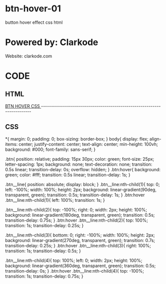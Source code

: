 # btn-hover-01
button hover effect css html

# Powered by: Clarkode
Website: clarkode.com

# CODE 

HTML
-------------------------------------------------------------------------
<!DOCTYPE html>
<html lang="es">
<head>
	<meta charset="utf-8">
	<title>Button Hover CSS3</title>
	<link rel="stylesheet" type="text/css" href="main.css">
</head>
<body>
	<a href="#" class="btn">
		<span class="btn__line"></span>
		<span class="btn__line"></span>
		<span class="btn__line"></span>
		<span class="btn__line"></span>
		BTN HOVER CSS
	</a>
</body>
</html>
-------------------------------------------------------------------------

CSS
-------------------------------------------------------------------------
*{
	margin: 0;
	padding: 0;
	box-sizing: border-box;
}
body{
	display: flex;
	align-items: center;
	justify-content: center;
	text-align: center;
	min-height: 100vh;
	background: #000;
	font-family: sans-serif;
}

.btn{
	position: relative;
	padding: 15px 30px;
	color: green;
	font-size: 25px;
	letter-spacing: 1px;
	background: none;
	text-decoration: none;
	transition: 0.5s linear;
	transition-delay: 0s;
	overflow: hidden;
}
.btn:hover{
	background: green;
	color: #fff;
	transition: 0.5s linear;
	transition-delay: 1s;
}

.btn__line{
	position: absolute;
	display: block;
}
.btn__line:nth-child(1){
	top: 0;
	left: -100%;
	width: 100%;
	height: 2px;
	background: linear-gradient(90deg, transparent, green);
	transition: 0.5s;
	transition-delay: 1s;
}
.btn:hover .btn__line:nth-child(1){
	left: 100%;
	transition: 1s;
}

.btn__line:nth-child(2){
	top: -100%;
	right: 0;
	width: 2px;
	height: 100%;
	background: linear-gradient(180deg, transparent, green);
	transition: 0.5s;
	transition-delay: 0.75s;
}
.btn:hover .btn__line:nth-child(2){
	top: 100%;
	transition: 1s;
	transition-delay: 0.25s;
}

.btn__line:nth-child(3){
	bottom: 0;
	right: -100%;
	width: 100%;
	height: 2px;
	background: linear-gradient(270deg, transparent, green);
	transition: 0.7s;
	transition-delay: 0.25s;
}
.btn:hover .btn__line:nth-child(3){
	right: 100%;
	transition: 1s;
	transition-delay: 0.5s;
}

.btn__line:nth-child(4){
	top: 100%;
	left: 0;
	width: 2px;
	height: 100%;
	background: linear-gradient(360deg, transparent, green);
	transition: 0.5s;
	transition-delay: 0s;
}
.btn:hover .btn__line:nth-child(4){
	top: -100%;
	transition: 1s;
	transition-delay: 0.75s;
}

